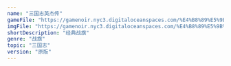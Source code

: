 ```yaml
---
name: "三国志英杰传"
gameFile: "https://gamenoir.nyc3.digitaloceanspaces.com/%E4%B8%89%E5%9B%BD%E5%BF%97%E8%8B%B1%E6%9D%B0%E4%BC%A0/reko3.zip"
imgFile: "https://gamenoir.nyc3.digitaloceanspaces.com/%E4%B8%89%E5%9B%BD%E5%BF%97%E8%8B%B1%E6%9D%B0%E4%BC%A0/original.jpg"
shortDescription: "经典战旗"
genre: "战旗"
topic: "三国志"
version: "原版"
---
```

